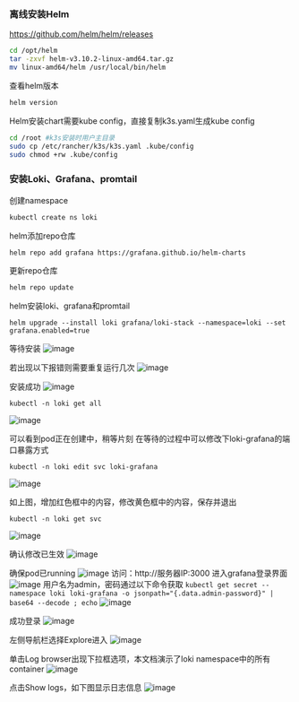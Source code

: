 ### 离线安装Helm
https://github.com/helm/helm/releases
```bash
cd /opt/helm
tar -zxvf helm-v3.10.2-linux-amd64.tar.gz
mv linux-amd64/helm /usr/local/bin/helm
```
查看helm版本
```bash
helm version
```

Helm安装chart需要kube config，直接复制k3s.yaml生成kube config
```bash
cd /root #k3s安装时用户主目录
sudo cp /etc/rancher/k3s/k3s.yaml .kube/config
sudo chmod +rw .kube/config
```
### 安装Loki、Grafana、promtail
创建namespace
```bash
kubectl create ns loki
```
helm添加repo仓库
```bash
helm repo add grafana https://grafana.github.io/helm-charts
```

更新repo仓库

```bash
helm repo update
```

helm安装loki、grafana和promtail

```
helm upgrade --install loki grafana/loki-stack --namespace=loki --set grafana.enabled=true
```

等待安装
![image](https://user-images.githubusercontent.com/89510761/220135263-622fda85-b5de-4ddc-93de-0cff9e0334e9.png)

若出现以下报错则需要重复运行几次
![image](https://user-images.githubusercontent.com/89510761/220135301-a7313397-2ca3-418e-86d5-fc75c124b105.png)

安装成功
![image](https://user-images.githubusercontent.com/89510761/220135343-57f816bb-ef48-4c88-a7fc-a7f9f86b55f3.png)

```
kubectl -n loki get all
```
![image](https://user-images.githubusercontent.com/89510761/220135363-f8765471-5444-4a9f-9b75-311064daebb9.png)

可以看到pod正在创建中，稍等片刻
在等待的过程中可以修改下loki-grafana的端口暴露方式

```
kubectl -n loki edit svc loki-grafana
```
![image](https://user-images.githubusercontent.com/89510761/220137428-f3bc8b2e-5135-47f8-b09d-f49089c72cc9.png)

如上图，增加红色框中的内容，修改黄色框中的内容，保存并退出

```
kubectl -n loki get svc
```
![image](https://user-images.githubusercontent.com/89510761/220135575-840294cb-14de-482f-96f0-e3f1d8134c77.png)

确认修改已生效
![image](https://user-images.githubusercontent.com/89510761/220137471-4eaa4011-c97c-4c16-971c-22610ea10e8a.png)

确保pod已running
![image](https://user-images.githubusercontent.com/89510761/220135611-e4895a8b-23ee-439e-bf1c-234db45e4100.png)
访问：http://服务器IP:3000 进入grafana登录界面
![image](https://user-images.githubusercontent.com/89510761/220135716-5e1fc68b-bcff-4eb7-bb0b-8259f476931d.png)
用户名为admin，密码通过以下命令获取
```kubectl get secret --namespace loki loki-grafana -o jsonpath="{.data.admin-password}" | base64 --decode ; echo```
![image](https://user-images.githubusercontent.com/89510761/220135734-7af715c6-80d0-45e4-aeb8-eb01a83134fa.png)

成功登录
![image](https://user-images.githubusercontent.com/89510761/220135756-77e5c2c5-5563-4fbe-8560-7e51a9131e68.png)

左侧导航栏选择Explore进入
![image](https://user-images.githubusercontent.com/89510761/220135776-4e3dcd19-bad9-4b03-8cf5-5e4703993c8a.png)

单击Log browser出现下拉框选项，本文档演示了loki namespace中的所有container
![image](https://user-images.githubusercontent.com/89510761/220135785-4e9112e2-363e-46b1-8b5e-09f1166e1efa.png)

点击Show logs，如下图显示日志信息
![image](https://user-images.githubusercontent.com/89510761/220135803-0dd62bdb-752b-483e-9a67-840fb5c1e46c.png)

